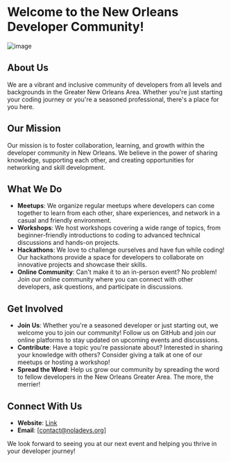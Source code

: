 # Welcome to the New Orleans Developer Community!
![image](https://github.com/user-attachments/assets/5b964514-3392-4384-8462-b3037a1e9762)
## About Us
We are a vibrant and inclusive community of developers from all levels and backgrounds in the Greater New Orleans Area. Whether you're just starting your coding journey or you're a seasoned professional, there's a place for you here.

## Our Mission
Our mission is to foster collaboration, learning, and growth within the developer community in New Orleans. We believe in the power of sharing knowledge, supporting each other, and creating opportunities for networking and skill development.

## What We Do
- **Meetups**: We organize regular meetups where developers can come together to learn from each other, share experiences, and network in a casual and friendly environment.
- **Workshops**: We host workshops covering a wide range of topics, from beginner-friendly introductions to coding to advanced technical discussions and hands-on projects.
- **Hackathons**: We love to challenge ourselves and have fun while coding! Our hackathons provide a space for developers to collaborate on innovative projects and showcase their skills.
- **Online Community**: Can't make it to an in-person event? No problem! Join our online community where you can connect with other developers, ask questions, and participate in discussions.

## Get Involved
- **Join Us**: Whether you're a seasoned developer or just starting out, we welcome you to join our community! Follow us on GitHub and join our online platforms to stay updated on upcoming events and discussions.
- **Contribute**: Have a topic you're passionate about? Interested in sharing your knowledge with others? Consider giving a talk at one of our meetups or hosting a workshop!
- **Spread the Word**: Help us grow our community by spreading the word to fellow developers in the New Orleans Greater Area. The more, the merrier!

## Connect With Us
- **Website**: [Link](https://noladevs.org)
- **Email**: [contact@noladevs.org]

We look forward to seeing you at our next event and helping you thrive in your developer journey!
